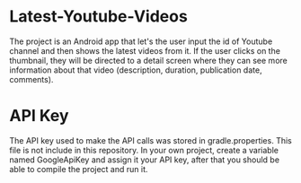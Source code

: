 # Latest-Youtube-Videos
The project is an Android app that let's the user input the id of Youtube channel and then shows the latest videos from it. If the user clicks on the thumbnail, they will be directed to a detail screen where they can see more information about that video (description, duration, publication date, comments).

# API Key
The API key used to make the API calls was stored in gradle.properties. This file is not include in this repository. In your own project, create a variable named GoogleApiKey and assign it your API key, after that you should be able to compile the project and run it.

